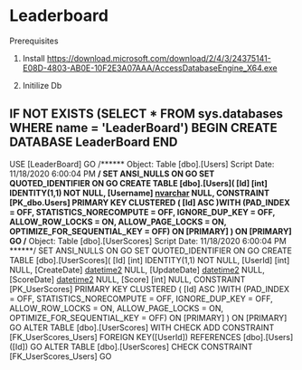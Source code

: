# Leaderboard
Prerequisites

1) Install https://download.microsoft.com/download/2/4/3/24375141-E08D-4803-AB0E-10F2E3A07AAA/AccessDatabaseEngine_X64.exe

2) Initilize Db

IF NOT EXISTS (SELECT * FROM sys.databases WHERE name = 'LeaderBoard')
  BEGIN
    CREATE DATABASE LeaderBoard
  END
  ------------------------------------------------------------------
USE [LeaderBoard]
GO
/****** Object:  Table [dbo].[Users]    Script Date: 11/18/2020 6:00:04 PM ******/
SET ANSI_NULLS ON
GO
SET QUOTED_IDENTIFIER ON
GO
CREATE TABLE [dbo].[Users](
	[Id] [int] IDENTITY(1,1) NOT NULL,
	[Username] [nvarchar](100) NULL,
 CONSTRAINT [PK_dbo.Users] PRIMARY KEY CLUSTERED 
(
	[Id] ASC
)WITH (PAD_INDEX = OFF, STATISTICS_NORECOMPUTE = OFF, IGNORE_DUP_KEY = OFF, ALLOW_ROW_LOCKS = ON, ALLOW_PAGE_LOCKS = ON, OPTIMIZE_FOR_SEQUENTIAL_KEY = OFF) ON [PRIMARY]
) ON [PRIMARY]
GO
/****** Object:  Table [dbo].[UserScores]    Script Date: 11/18/2020 6:00:04 PM ******/
SET ANSI_NULLS ON
GO
SET QUOTED_IDENTIFIER ON
GO
CREATE TABLE [dbo].[UserScores](
	[Id] [int] IDENTITY(1,1) NOT NULL,
	[UserId] [int] NULL,
	[CreateDate] [datetime2](7) NULL,
	[UpdateDate] [datetime2](7) NULL,
	[ScoreDate] [datetime2](7) NULL,
	[Score] [int] NULL,
 CONSTRAINT [PK_UserScores] PRIMARY KEY CLUSTERED 
(
	[Id] ASC
)WITH (PAD_INDEX = OFF, STATISTICS_NORECOMPUTE = OFF, IGNORE_DUP_KEY = OFF, ALLOW_ROW_LOCKS = ON, ALLOW_PAGE_LOCKS = ON, OPTIMIZE_FOR_SEQUENTIAL_KEY = OFF) ON [PRIMARY]
) ON [PRIMARY]
GO
ALTER TABLE [dbo].[UserScores]  WITH CHECK ADD  CONSTRAINT [FK_UserScores_Users] FOREIGN KEY([UserId])
REFERENCES [dbo].[Users] ([Id])
GO
ALTER TABLE [dbo].[UserScores] CHECK CONSTRAINT [FK_UserScores_Users]
GO

